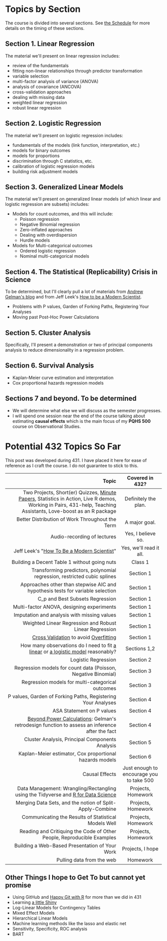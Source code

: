 # Topics by Section

The course is divided into several sections. See [the Schedule](https://github.com/THOMASELOVE/432-2018/blob/master/SCHEDULE.md) for more details on the timing of these sections.

## Section 1. Linear Regression

The material we'll present on linear regression includes:

- review of the fundamentals
- fitting non-linear relationships through predictor transformation
- variable selection
- multi-factor analysis of variance (ANOVA)
- analysis of covariance (ANCOVA)
- cross-validation approaches
- dealing with missing data
- weighted linear regression
- robust linear regression

## Section 2. Logistic Regression

The material we'll present on logistic regression includes:

- fundamentals of the models (link function, interpretation, etc.)
- models for binary outcomes
- models for proportions
- discrimination through C statistics, etc.
- calibration of logistic regression models
- building risk adjustment models

## Section 3. Generalized Linear Models

The material we'll present on generalized linear models (of which linear and logistic regression are subsets) includes:

- Models for count outcomes, and this will include: 
    - Poisson regression 
    - Negative Binomial regression
    - Zero-inflated approaches
    - Dealing with overdispersion
    - Hurdle models
- Models for Multi-categorical outcomes
    - Ordered logistic regression
    - Nominal multi-categorical models

## Section 4. The Statistical (Replicability) Crisis in Science

To be determined, but I'll clearly pull a lot of materials from [Andrew Gelman's blog](http://andrewgelman.com/) and from Jeff Leek's [How to be a Modern Scientist](https://leanpub.com/modernscientist).

- Problems with P values, Garden of Forking Paths, Registering Your Analyses
- Moving past Post-Hoc Power Calculations

## Section 5. Cluster Analysis

Specifically, I'll present a demonstration or two of principal components analysis to reduce dimensionality in a regression problem.

## Section 6. Survival Analysis

- Kaplan-Meier curve estimation and interpretation
- Cox proportional hazards regression models

## Sections 7 and beyond. To be determined

- We will determine what else we will discuss as the semester progresses.
- I will spend one session near the end of the course talking about estimating **causal effects** which is the main focus of my **PQHS 500** course on Observational Studies.

# Potential 432 Topics So Far

This post was developed during 431. I have placed it here for ease of reference as I craft the course. I do not guarantee to stick to this.

Topic | Covered in 432?
-----------------------------------------------------------------------: | :---------------:
Two Projects, Short(er) Quizzes, [Minute Papers](http://oncourseworkshop.com/self-awareness/one-minute-paper/), Statistics in Action, Live R demos, Working in Pairs, 431-help, Teaching Assistants, Love-boost as an R package | Definitely the plan.
Better Distribution of Work Throughout the Term | A major goal.
Audio-recording of lectures | Yes, I believe so.
Jeff Leek's "[How To Be a Modern Scientist](https://leanpub.com/modernscientist)" | Yes, we'll read it all.
Building a Decent Table 1 without going nuts | Class 1
Transforming predictors, polynomial regression, restricted cubic splines | Section 1
Approaches other than stepwise AIC and hypothesis tests for variable selection | Section 1
C_p and Best Subsets Regression | Section 1
Multi-factor ANOVA, designing experiments | Section 1
Imputation and analysis with missing values | Section 1
Weighted Linear Regression and Robust Linear Regression | Section 1
[Cross Validation](https://www.youtube.com/watch?v=OwPQHmiJURI) to avoid [Overfitting](https://www.youtube.com/watch?v=CmEqvD_ov2o) | Section 1
How many observations do I need to fit [a linear](https://www.sciencedirect.com/science/article/pii/S0895435615000141) or [a logistic model](https://twitter.com/f2harrell/status/936230071219707913) reasonably? | Sections 1,2
Logistic Regression | Section 2
Regression models for count data (Poisson, Negative Binomial) | Section 3
Regression models for multi-categorical outcomes | Section 3
P values, Garden of Forking Paths, Registering Your Analyses | Section 4
ASA Statement on P values | Section 4
[Beyond Power Calculations](http://www.stat.columbia.edu/~gelman/research/published/retropower_final.pdf): Gelman's retrodesign function to assess an inference after the fact | Section 4
Cluster Analysis, Principal Components Analysis | Section 5
Kaplan-Meier estimator, Cox proportional hazards models | Section 6
Causal Effects | Just enough to encourage you to take 500
Data Management: Wrangling/Rectangling using the Tidyverse and [R for Data Science](http://r4ds.had.co.nz/) | Projects, Homework
Merging Data Sets, and the notion of Split-Apply-Combine | Projects, Homework
Communicating the Results of Statistical Models Well | Projects, Homework
Reading and Critiquing the Code of Other People, Reproducible Examples | Projects, Homework
Building a Web-Based Presentation of Your Work | Projects, I hope
Pulling data from the web | Homework

## Other Things I hope to Get To but cannot yet promise

- Using GitHub and [Happy Git with R](http://happygitwithr.com/) for more than we did in 431
- Learning [a little Shiny](https://shiny.rstudio.com/)
- Log-Linear Models for Contingency Tables 
- Mixed Effect Models 
- Hierarchical Linear Models
- Machine learning methods like the lasso and elastic net
- Sensitivity, Specificity, ROC analysis 
- BART
